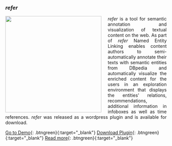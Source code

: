 ### _refer_ 
<img align="left" style="margin-right:20px" width="300" height="300" src="ISE-FIZKarlsruhe.github.io/refer_sq.png">
<div style="text-align: justify"><i>refer</i> is a tool for semantic annotation and visualization of textual content on the web. As part of <i>refer</i> Named Entity Linking enables content authors to semi-automatically annotate their texts with semantic entities from DBpedia and automatically visualize the enriched content for the users in an exploration environment that displays the entities' relations, recommendations, additional information in infoboxes as well as time references. <i>refer</i> was released as a wordpress plugin and is available for download.</div>

[Go to Demo](http://scihi.org/){: .btngreen}{:target="_blank"}
[Download Plugin](https://refer.cx/){: .btngreen}{:target="_blank"}
[Read more](https://www.researchgate.net/publication/306370250_Semantic_Annotation_and_Information_Visualization_for_Blogposts_with_refer){: .btngreen}{:target="_blank"}





